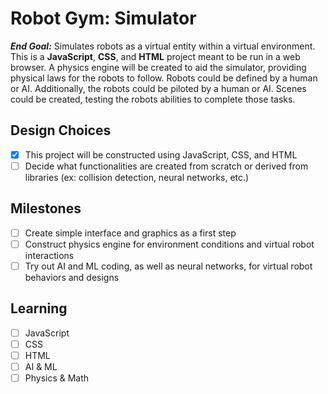 # Robot Gym: Simulator
***End Goal:*** Simulates robots as a virtual entity within a virtual environment.  This is a **JavaScript**, **CSS**, and **HTML** project meant to be run in a web browser.  A physics engine will be created to aid the simulator, providing physical laws for the robots to follow.  Robots could be defined by a human or AI.  Additionally, the robots could be piloted by a human or AI.  Scenes could be created, testing the robots abilities to complete those tasks.

## Design Choices
- [x] This project will be constructed using JavaScript, CSS, and HTML
- [ ] Decide what functionalities are created from scratch or derived from libraries (ex: collision detection, neural networks, etc.)

## Milestones
- [ ] Create simple interface and graphics as a first step
- [ ] Construct physics engine for environment conditions and virtual robot interactions
- [ ] Try out AI and ML coding, as well as neural networks, for virtual robot behaviors and designs

## Learning
- [ ] JavaScript
- [ ] CSS
- [ ] HTML
- [ ] AI & ML
- [ ] Physics & Math